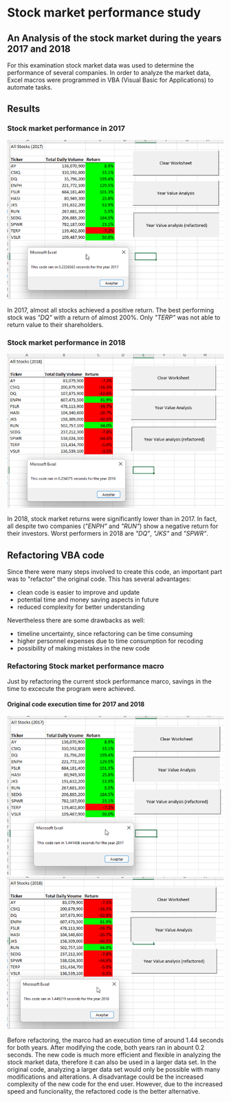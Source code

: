 # Stock market performance study
## An Analysis of the stock market during the years 2017 and 2018
For this examination stock market data was used to determine the performance of several companies. In order to analyze the market data, Excel macros were programmed in VBA (Visual Basic for Applications) to automate tasks.

## Results
### Stock market performance in 2017
![Alt text](/VBA_Challenge_2017_re.png "Image")

In 2017, almost all stocks achieved a positive return. The best performing stock was _"DQ"_ with a return of almost 200%. Only _"TERP"_ was not able to return value to their shareholders. 

### Stock market performance in 2018
![Alt text](/VBA_Challenge_2018_re.png "Image")

In 2018, stock market returns were significantly lower than in 2017. In fact, all despite two companies (_"ENPH"_ and _"RUN"_) show a negative return for their investors. Worst performers in 2018 are _"DQ"_, _"JKS"_ and _"SPWR"_.  

## Refactoring VBA code
Since there were many steps involved to create this code, an important part was to "refactor" the original code. This has several advantages:
- clean code is easier to improve and update 
- potential time and money saving aspects in future
- reduced complexity for better understanding

Nevertheless there are some drawbacks as well:
- timeline uncertainty, since refactoring can be time consuming
- higher personnel expenses due to time consumption for recoding
- possibility of making mistakes in the new code

### Refactoring Stock market performance macro

Just by refactoring the current stock performance marco, savings in the time to excecute the program were achieved. 

#### Original code execution time for 2017 and 2018
![Alt text](/VBA_Challenge_2017.png "Image")
![Alt text](/VBA_Challenge_2018.png "Image")

Before refactoring, the marco had an execution time of around 1.44 seconds for both years. After modifying the code, both years ran in abount 0.2 seconds. The new code is much more efficient and flexible in analyzing the stock market data, therefore it can also be used in a larger data set. In the original code, analyzing a larger data set would only be possible with many modifications and alterations. A disadvantage could be the increased complexity of the new code for the end user. However, due to the increased speed and funcionality, the refactored code is the better alternative. 

